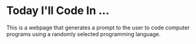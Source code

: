 # Today I'll Code In ...
This is a webpage that generates a prompt to the user to code computer programs using a randomly selected programming language.
